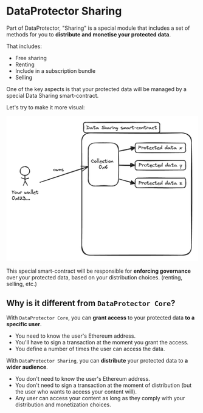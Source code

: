 # DataProtector Sharing

Part of DataProtector, "Sharing" is a special module that includes a set of
methods for you to **distribute and monetise your protected data**.

That includes:

- Free sharing
- Renting
- Include in a subscription bundle
- Selling

One of the key aspects is that your protected data will be managed by a special
Data Sharing smart-contract.

Let's try to make it more visual:

![Data Sharing smart-contract](./dataProtectorSharing/data-sharing-sc.png)

This special smart-contract will be responsible for **enforcing governance**
over your protected data, based on your distribution choices. (renting, selling,
etc.)

## Why is it different from `DataProtector Core`?

With `DataProtector Core`, you can **grant access** to your protected data **to
a specific user**.

- You need to know the user's Ethereum address.
- You'll have to sign a transaction at the moment you grant the access.
- You define a number of times the user can access the data.

With `DataProtector Sharing`, you can **distribute** your protected data to **a
wider audience**.

- You don't need to know the user's Ethereum address.
- You don't need to sign a transaction at the moment of distribution (but the
  user who wants to access your content will).
- Any user can access your content as long as they comply with your distribution
  and monetization choices.
